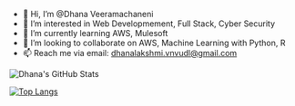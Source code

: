 - 👋 Hi, I’m @Dhana Veeramachaneni
- 👀 I’m interested in Web Developmement, Full Stack, Cyber Security
- 🌱 I’m currently learning AWS, Mulesoft
- 💞️ I’m looking to collaborate on AWS, Machine Learning with Python, R
- 📫 Reach me via email: dhanalakshmi.vnvudl@gmail.com

![Dhana's GitHub Stats](https://github-readme-stats.vercel.app/api?username=DhanaV-git&show_icons=true&theme=radical)

[![Top Langs](https://github-readme-stats.vercel.app/api/top-langs/?username=DhanaV-git&langs_count=5)](https://github.com/DhanaV-git/github-readme-stats)



<!---
DhanaV-git/DhanaV-git is a ✨ special ✨ repository because its `README.md` (this file) appears on your GitHub profile.
You can click the Preview link to take a look at your changes.
Updated on Dec 22
--->
